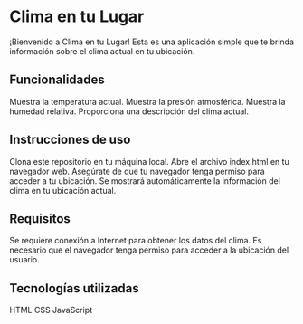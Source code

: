 # Clima en tu Lugar
¡Bienvenido a Clima en tu Lugar! Esta es una aplicación simple que te brinda información sobre el clima actual en tu ubicación.

## Funcionalidades

Muestra la temperatura actual.
Muestra la presión atmosférica.
Muestra la humedad relativa.
Proporciona una descripción del clima actual.

## Instrucciones de uso

Clona este repositorio en tu máquina local.
Abre el archivo index.html en tu navegador web.
Asegúrate de que tu navegador tenga permiso para acceder a tu ubicación.
Se mostrará automáticamente la información del clima en tu ubicación actual.

## Requisitos
Se requiere conexión a Internet para obtener los datos del clima.
Es necesario que el navegador tenga permiso para acceder a la ubicación del usuario.

## Tecnologías utilizadas

HTML
CSS
JavaScript

